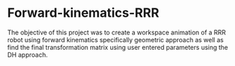 # Forward-kinematics-RRR
The objective of this project was to create a workspace animation of a RRR robot using forward kinematics specifically geometric approach as well as find the final transformation matrix using user entered parameters using the DH approach.

